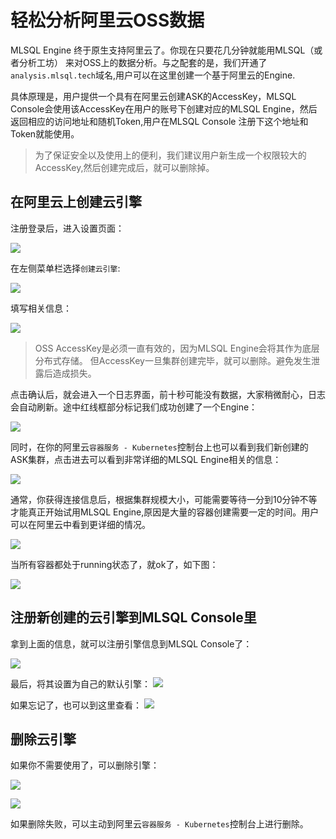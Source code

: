 # 轻松分析阿里云OSS数据

MLSQL Engine 终于原生支持阿里云了。你现在只要花几分钟就能用MLSQL（或者分析工坊） 来对OSS上的数据分析。与之配套的是，我们开通了`analysis.mlsql.tech`域名,用户可以在这里创建一个基于阿里云的Engine. 


具体原理是，用户提供一个具有在阿里云创建ASK的AccessKey，MLSQL Console会使用该AccessKey在用户的账号下创建对应的MLSQL Engine，然后返回相应的访问地址和随机Token,用户在MLSQL Console 注册下这个地址和Token就能使用。

> 为了保证安全以及使用上的便利，我们建议用户新生成一个权限较大的AccessKey,然后创建完成后，就可以删除掉。

## 在阿里云上创建云引擎

注册登录后，进入设置页面：

![](http://docs.mlsql.tech/upload_images/566b085d-1ba6-483a-8a74-60665edfe6b2.png)

在左侧菜单栏选择`创建云引擎`:

![](http://docs.mlsql.tech/upload_images/446cbb1d-5837-436e-9a02-4de861bfe94a.png)

填写相关信息：

![](http://docs.mlsql.tech/upload_images/3e9c51a5-3bf9-40bd-9dd0-049fe1ab80fb.png)

> OSS AccessKey是必须一直有效的，因为MLSQL Engine会将其作为底层分布式存储。
> 但AccessKey一旦集群创建完毕，就可以删除。避免发生泄露后造成损失。

点击确认后，就会进入一个日志界面，前十秒可能没有数据，大家稍微耐心，日志会自动刷新。途中红线框部分标记我们成功创建了一个Engine：

![](http://docs.mlsql.tech/upload_images/c523a0e0-ad42-4791-9669-ea97d761245a.png)

同时，在你的阿里云`容器服务 - Kubernetes`控制台上也可以看到我们新创建的ASK集群，点击进去可以看到非常详细的MLSQL Engine相关的信息：

![](http://docs.mlsql.tech/upload_images/9118cfed-69c8-4671-89ac-de044b785084.png)

通常，你获得连接信息后，根据集群规模大小，可能需要等待一分到10分钟不等才能真正开始试用MLSQL Engine,原因是大量的容器创建需要一定的时间。用户可以在阿里云中看到更详细的情况。

![](http://docs.mlsql.tech/upload_images/97336d49-e042-436b-9586-cf2a9f9a58ce.png)

当所有容器都处于running状态了，就ok了，如下图：

![](http://docs.mlsql.tech/upload_images/3d32a9d1-5468-46db-a53d-035d3493d56c.png)


## 注册新创建的云引擎到MLSQL Console里
拿到上面的信息，就可以注册引擎信息到MLSQL Console了：

![](http://docs.mlsql.tech/upload_images/0c4dd15f-18b4-4f0f-9cf7-9ae5f4a32ddf.png)

最后，将其设置为自己的默认引擎：
![](http://docs.mlsql.tech/upload_images/5291abc6-3880-4b0a-a676-adcd30ccd74a.png)

如果忘记了，也可以到这里查看：
![](http://docs.mlsql.tech/upload_images/e9cef92f-c040-4fff-9905-b75a39dd2756.png)

## 删除云引擎

如果你不需要使用了，可以删除引擎：

![](http://docs.mlsql.tech/upload_images/f49a9135-2bb8-49d1-91e7-aba633f7c298.png)

![](http://docs.mlsql.tech/upload_images/8a39bed4-0325-49e9-9994-764c7c19cd13.png)

如果删除失败，可以主动到阿里云`容器服务 - Kubernetes`控制台上进行删除。





